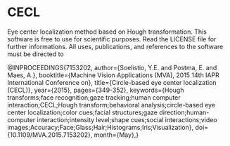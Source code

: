 # CECL
Eye center localization method based on Hough transformation.  This software is free to use for scientific purposes.  Read the LICENSE file for further informations.  All uses, publications, and references to the software must be directed to 

@INPROCEEDINGS{7153202, 
author={Soelistio, Y.E. and Postma, E. and Maes, A.}, 
booktitle={Machine Vision Applications (MVA), 2015 14th IAPR International Conference on}, 
title={Circle-based eye center localization (CECL)}, 
year={2015}, 
pages={349-352}, 
keywords={Hough transforms;face recognition;gaze tracking;human computer interaction;CECL;Hough transform;behavioral analysis;circle-based eye center localization;color cues;facial structures;gaze direction;human-computer interaction;intensity level;shape cues;social interactions;video images;Accuracy;Face;Glass;Hair;Histograms;Iris;Visualization}, 
doi={10.1109/MVA.2015.7153202}, 
month={May},}
